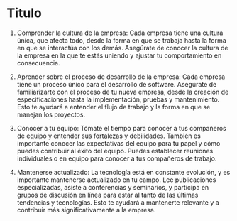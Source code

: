 # Titulo

1. Comprender la cultura de la empresa: Cada empresa tiene una cultura única, que afecta todo, desde la forma en que se trabaja hasta la forma en que se interactúa con los demás. Asegúrate de conocer la cultura de la empresa en la que te estás uniendo y ajustar tu comportamiento en consecuencia.

2. Aprender sobre el proceso de desarrollo de la empresa: Cada empresa tiene un proceso único para el desarrollo de software. Asegúrate de familiarizarte con el proceso de tu nueva empresa, desde la creación de especificaciones hasta la implementación, pruebas y mantenimiento. Esto te ayudará a entender el flujo de trabajo y la forma en que se manejan los proyectos.

3. Conocer a tu equipo: Tómate el tiempo para conocer a tus compañeros de equipo y entender sus fortalezas y debilidades. También es importante conocer las expectativas del equipo para tu papel y cómo puedes contribuir al éxito del equipo. Puedes establecer reuniones individuales o en equipo para conocer a tus compañeros de trabajo.

4. Mantenerse actualizado: La tecnología está en constante evolución, y es importante mantenerse actualizado en tu campo. Lee publicaciones especializadas, asiste a conferencias y seminarios, y participa en grupos de discusión en línea para estar al tanto de las últimas tendencias y tecnologías. Esto te ayudará a mantenerte relevante y a contribuir más significativamente a la empresa.